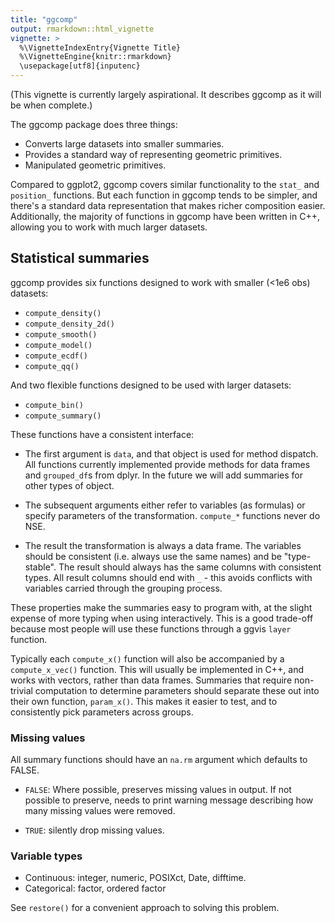 ```yaml
---
title: "ggcomp"
output: rmarkdown::html_vignette
vignette: >
  %\VignetteIndexEntry{Vignette Title}
  %\VignetteEngine{knitr::rmarkdown}
  \usepackage[utf8]{inputenc}
---
```


(This vignette is currently largely aspirational. It describes ggcomp as it will be when complete.)

The ggcomp package does three things:

* Converts large datasets into smaller summaries.
* Provides a standard way of representing geometric primitives.
* Manipulated geometric primitives.

Compared to ggplot2, ggcomp covers similar functionality to the `stat_` and `position_` functions. But each function in ggcomp tends to be simpler, and there's a standard data representation that makes richer composition easier. Additionally, the majority of functions in ggcomp have been written in C++, allowing you to work with much larger datasets.

## Statistical summaries

ggcomp provides six functions designed to work with smaller (<1e6 obs) datasets:

* `compute_density()`
* `compute_density_2d()`
* `compute_smooth()`
* `compute_model()`
* `compute_ecdf()`
* `compute_qq()`

And two flexible functions designed to be used with larger datasets:

* `compute_bin()`
* `compute_summary()`

These functions have a consistent interface:

* The first argument is `data`, and that object is used for method dispatch. 
  All functions currently implemented provide methods for data frames and
  `grouped_df`s from dplyr. In the future we will add summaries for other 
  types of object.

* The subsequent arguments either refer to variables (as formulas) or 
  specify parameters of the transformation. `compute_*` functions never do
  NSE.

* The result the transformation is always a data frame. The variables should
  be consistent (i.e. always use the same names) and be "type-stable".
  The result should always has the same columns with consistent types.
  All result columns should end with `_` - this avoids conflicts with variables
  carried through the grouping process.

These properties make the summaries easy to program with, at the slight expense of more typing when using interactively. This is a good trade-off because most people will use these functions through a ggvis `layer` function.

Typically each `compute_x()` function will also be accompanied by a `compute_x_vec()` function. This will usually be implemented in C++, and works with vectors, rather than data frames. Summaries that require non-trivial computation to determine parameters should separate these out into their own function, `param_x()`. This makes it easier to test, and to consistently pick parameters across groups.

### Missing values

All summary functions should have an `na.rm` argument which defaults to FALSE.

* `FALSE`: Where possible, preserves missing values in output. If not possible 
  to preserve, needs to print warning message describing how many missing
  values were removed.

* `TRUE`: silently drop missing values.

### Variable types

* Continuous: integer, numeric, POSIXct, Date, difftime.
* Categorical: factor, ordered factor

See `restore()` for a convenient approach to solving this problem.
